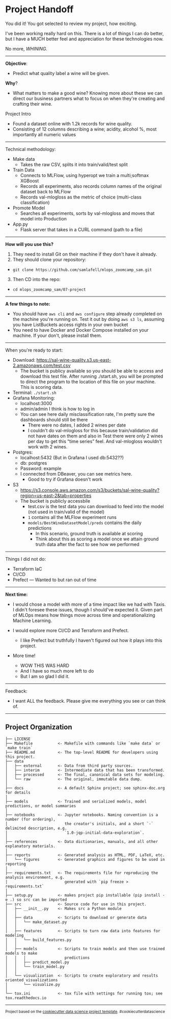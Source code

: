 # Project Handoff

You did it! You got selected to review my project, how exciting.

I've been working really hard on this. There is a lot of things I can do better, but I have a MUCH better feel and appreciation for these technologies now.

No more, *WHINING.*

********************************
**Objective**:

- Predict what quality label a wine will be given.

**Why**?

- What matters to make a good wine? Knowing more about these we can direct our business partners what to focus on when they're creating and crafting their wine.

Project Intro

- Found a dataset online with 1.2k records for wine quality.
- Consisting of 12 columns describing a wine; acidity, alcohol %, most importantly all numeric values

********************************
Technical methodology:

- Make data
    - Takes the raw CSV, splits it into train/valid/test split
- Train Data
    - Connects to MLFlow, using hyperopt we train a multi;softmax XGBoost
    - Records all experiments, also records column names of the original dataset back to MLFlow
    - Records val-mlogloss as the metric of choice (multi-class classification)
- Promote Model
    - Searches all experiments, sorts by val-mlogloss and moves that model into Production
- App.py
    - Flask server that takes in a CURL command (path to a file)
********************************

********************************************How will you use this?********************************************

1. They need to install Git on their machine if they don't have it already.
2. They should clone your repository:

- `git clone https://github.com/samlafell/mlops_zoomcamp_sam.git`

3. Then CD into the repo:

- `cd mlops_zoomcamp_sam/07-project`
********************************

********************************A few things to note:********************************

- You should have `aws cli` and `aws configure`  step already completed on the machine you're running on. Test it out by doing `aws s3 ls`, assuming you have ListBuckets access rights in your own bucket
- You need to have Docker and Docker Compose installed on your machine. If your don't, please install them.

********************************
When you're ready to start:

- Download:  <https://sal-wine-quality.s3.us-east-2.amazonaws.com/test.csv>
    - The bucket is publicy available so you should be able to access and download this test file. After running ./start.sh, you will be prompted to direct the program to the location of this file on your machine. This is scoring data.
- Terminal: ``./start.sh``
- Grafana Monitoring:
    - localhost:3000
    - admin/admin I think is how to log in
    - You can see here daily misclassification rate, I'm pretty sure the dashboards should still be there
        - There were no dates, I added 2 wines per date
        - I couldn't do val-mlogloss for this because train/validation did not have dates on them and also in Test there were only 2 wines per day to get this “time series” feel. And val-mlogloss wouldn't work with 2 wines.
- Postgres:
    - localhost:5432 (But in Grafana I used db:5432??)
    - db: postgres
    - Password: example
    - I connected from DBeaver, you can see metrics here.
        - Good to try if Grafana doesn't work
- S3
    - <https://s3.console.aws.amazon.com/s3/buckets/sal-wine-quality?region=us-east-2&tab=properties>
    - The bucket is publicly accessbile
        - test.csv is the test data you can download to feed into the model (not used in train/valid of the model)
        - `1` contains all the MLFlow experiment runs
        - `models/BestWineDatasetModel/preds` contains the daily predictions
            - In this scenario, ground truth is available at scoring
            - Think about this as scoring a model once we attain ground truth data after the fact to see how we performed

********************************
Things I did not do:

- Terraform IaC
- CI/CD
- Prefect — Wanted to but ran out of time


********************************
********************************Next time:********************************
- I would chose a model with more of a time impact like we had with Taxis. I didn't foresee these issues, though I should've expected it. Given part of MLOps means how things move across time and operationalizing Machine Learning.

- I would explore more CI/CD and Terraform and Prefect.
    - I like Prefect but truthfully I haven't figured out how it plays into this project.

- More time!
    - WOW THIS WAS HARD
    - And I have so much more left to do
    - But I am so glad I did it.

********************************

Feedback:
- I want ALL the feedback. Please give me everything you see or can think of.

********************************
Project Organization
------------

    ├── LICENSE
    ├── Makefile           <- Makefile with commands like `make data` or `make train`
    ├── README.md          <- The top-level README for developers using this project.
    ├── data
    │   ├── external       <- Data from third party sources.
    │   ├── interim        <- Intermediate data that has been transformed.
    │   ├── processed      <- The final, canonical data sets for modeling.
    │   └── raw            <- The original, immutable data dump.
    │
    ├── docs               <- A default Sphinx project; see sphinx-doc.org for details
    │
    ├── models             <- Trained and serialized models, model predictions, or model summaries
    │
    ├── notebooks          <- Jupyter notebooks. Naming convention is a number (for ordering),
    │                         the creator's initials, and a short `-` delimited description, e.g.
    │                         `1.0-jqp-initial-data-exploration`.
    │
    ├── references         <- Data dictionaries, manuals, and all other explanatory materials.
    │
    ├── reports            <- Generated analysis as HTML, PDF, LaTeX, etc.
    │   └── figures        <- Generated graphics and figures to be used in reporting
    │
    ├── requirements.txt   <- The requirements file for reproducing the analysis environment, e.g.
    │                         generated with `pip freeze > requirements.txt`
    │
    ├── setup.py           <- makes project pip installable (pip install -e .) so src can be imported
    ├── src                <- Source code for use in this project.
    │   ├── __init__.py    <- Makes src a Python module
    │   │
    │   ├── data           <- Scripts to download or generate data
    │   │   └── make_dataset.py
    │   │
    │   ├── features       <- Scripts to turn raw data into features for modeling
    │   │   └── build_features.py
    │   │
    │   ├── models         <- Scripts to train models and then use trained models to make
    │   │   │                 predictions
    │   │   ├── predict_model.py
    │   │   └── train_model.py
    │   │
    │   └── visualization  <- Scripts to create exploratory and results oriented visualizations
    │       └── visualize.py
    │
    └── tox.ini            <- tox file with settings for running tox; see tox.readthedocs.io


--------

<p><small>Project based on the <a target="_blank" href="https://drivendata.github.io/cookiecutter-data-science/">cookiecutter data science project template</a>. #cookiecutterdatascience</small></p>

